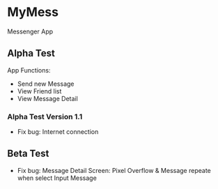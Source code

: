 # MyMess
Messenger App

## Alpha Test
App Functions:
 - Send new Message
 - View Friend list
 - View Message Detail

### Alpha Test Version 1.1
 - Fix bug: Internet connection

## Beta Test
 - Fix bug: Message Detail Screen: Pixel Overflow & Message repeate when select Input Message